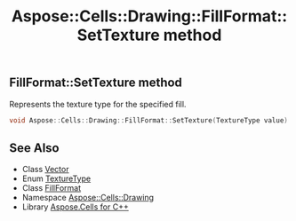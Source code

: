 ﻿---
title: Aspose::Cells::Drawing::FillFormat::SetTexture method
linktitle: SetTexture
second_title: Aspose.Cells for C++ API Reference
description: 'Aspose::Cells::Drawing::FillFormat::SetTexture method. Represents the texture type for the specified fill in C++.'
type: docs
weight: 2500
url: /cpp/aspose.cells.drawing/fillformat/settexture/
---
## FillFormat::SetTexture method


Represents the texture type for the specified fill.

```cpp
void Aspose::Cells::Drawing::FillFormat::SetTexture(TextureType value)
```

## See Also

* Class [Vector](../../../aspose.cells/vector/)
* Enum [TextureType](../../texturetype/)
* Class [FillFormat](../)
* Namespace [Aspose::Cells::Drawing](../../)
* Library [Aspose.Cells for C++](../../../)
